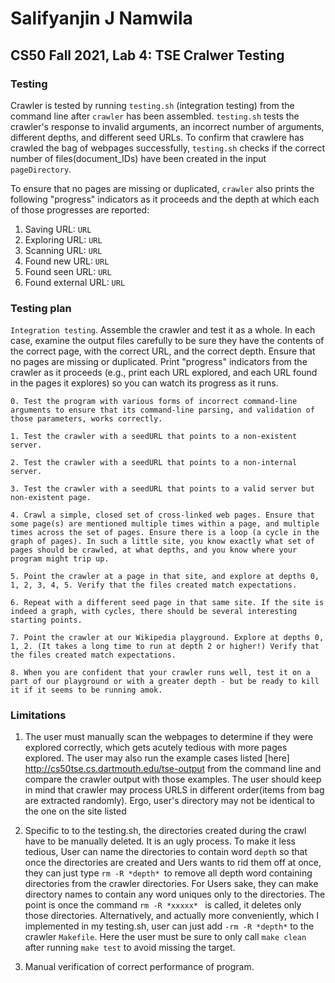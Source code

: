 # Salifyanjin J Namwila
## CS50 Fall 2021, Lab 4: TSE Cralwer Testing

### Testing
Crawler is tested by running `testing.sh` (integration testing) from the command line after `crawler` has been assembled. `testing.sh` tests the crawler's response to invalid arguments, an incorrect number of arguments,
different depths, and different seed URLs. To confirm that crawlere has crawled the bag of webpages successfully, `testing.sh` checks if the correct number of files(document_IDs) have been created in the input `pageDirectory`. 

To ensure that no pages are missing or duplicated, `crawler` also prints the following "progress" indicators as it proceeds and the depth at which each of those progresses are reported:
  
  1. Saving URL: `URL`
  2. Exploring URL: `URL` 
  2. Scanning URL: `URL`
  3. Found new URL: `URL`
  4. Found seen URL: `URL`
  5. Found external URL: `URL`
  
### Testing plan


`Integration testing`. Assemble the crawler and test it as a whole. In each case, examine the output files carefully to be sure they have the contents of the correct page, with the correct URL, and the correct depth. Ensure that no pages are missing or duplicated. Print "progress" indicators from the crawler as it proceeds (e.g., print each URL explored, and each URL found in the pages it explores) so you can watch its progress as it runs.

    0. Test the program with various forms of incorrect command-line arguments to ensure that its command-line parsing, and validation of those parameters, works correctly.

    1. Test the crawler with a seedURL that points to a non-existent server.

    2. Test the crawler with a seedURL that points to a non-internal server.

    3. Test the crawler with a seedURL that points to a valid server but non-existent page.

    4. Crawl a simple, closed set of cross-linked web pages. Ensure that some page(s) are mentioned multiple times within a page, and multiple times across the set of pages. Ensure there is a loop (a cycle in the graph of pages). In such a little site, you know exactly what set of pages should be crawled, at what depths, and you know where your program might trip up.

    5. Point the crawler at a page in that site, and explore at depths 0, 1, 2, 3, 4, 5. Verify that the files created match expectations.

    6. Repeat with a different seed page in that same site. If the site is indeed a graph, with cycles, there should be several interesting starting points.

    7. Point the crawler at our Wikipedia playground. Explore at depths 0, 1, 2. (It takes a long time to run at depth 2 or higher!) Verify that the files created match expectations.

    8. When you are confident that your crawler runs well, test it on a part of our playground or with a greater depth - but be ready to kill it if it seems to be running amok.

### Limitations
1. The user must manually scan the webpages to determine if they were explored correctly, which gets acutely tedious with more pages     explored. The user may also run the example cases listed [here] http://cs50tse.cs.dartmouth.edu/tse-output from the command line and compare the crawler output with those examples. The user should keep in mind that crawler may  process URLS in different order(items from bag are extracted randomly). Ergo, user's directory may not be identical to the one on the site listed

2. Specific to to the testing.sh, the directories created during the crawl have to be manually deleted. It is an ugly process. To make it less tedious, User can name the directories to contain word `depth` so that once the directories are created and Uers wants to rid them off at once, they can just type `rm -R *depth* `to remove all depth word containing directories from the crawler directories. For Users sake, they can make directory names to contain any word uniques only to the directories. The point is once the command `rm -R *xxxxx* ` is called, it deletes only those directories.
 Alternatively, and actually more conveniently, which I implemented in my testing.sh, user can just add `-rm -R *depth*` to the crawler `Makefile`. Here the user must be sure to only call  `make clean`  after running `make test` to avoid missing the target.

3. Manual verification of correct performance of program.

